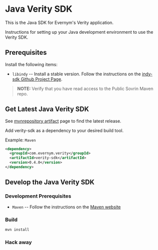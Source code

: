 # Java Verity SDK

This is the Java SDK for Evernym's Verity application. 

Instructions for setting up your Java development environment to use the Verity SDK.

## Prerequisites
Install the following items:
* `libindy` -- Install a stable version. Follow the instructions on the 
[indy-sdk Github Project Page](https://github.com/hyperledger/indy-sdk#installing-the-sdk).

> **NOTE:** Verify that you have read access to the Public Sovrin Maven repo.

## Get Latest Java Verity SDK
See [mvnrepository artifact](https://mvnrepository.com/artifact/com.evernym.verity/verity-sdk) page to find the latest release. 

Add verity-sdk as a dependency to your desired build tool.

Example: `Maven`
```xml
<dependency>
  <groupId>com.evernym.verity</groupId>
  <artifactId>verity-sdk</artifactId>
  <version>0.4.0</version>
</dependency>
```

## Develop the Java Verity SDK

### Development Prerequisites
* `Maven` -- Follow the instructions on the [Maven website](http://maven.apache.org/download.cgi)

### Build
```sh
mvn install
```


### Hack away